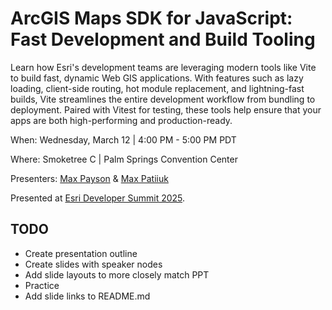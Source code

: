 # ArcGIS Maps SDK for JavaScript: Fast Development and Build Tooling

Learn how Esri's development teams are leveraging modern tools like Vite to
build fast, dynamic Web GIS applications. With features such as lazy loading,
client-side routing, hot module replacement, and lightning-fast builds, Vite
streamlines the entire development workflow from bundling to deployment. Paired
with Vitest for testing, these tools help ensure that your apps are both
high-performing and production-ready.

When: Wednesday, March 12 | 4:00 PM - 5:00 PM PDT

Where: Smoketree C | Palm Springs Convention Center

Presenters: [Max Payson](https://github.com/mpayson) &
[Max Patiiuk](https://github.com/maxpatiiuk)

Presented at [Esri Developer Summit 2025](https://devtechsummit2025.esri.com/).

## TODO

- Create presentation outline
- Create slides with speaker nodes
- Add slide layouts to more closely match PPT
- Practice
- Add slide links to README.md
